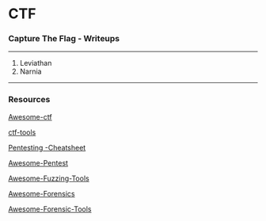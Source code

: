 # CTF
### Capture The Flag - Writeups
******
1. Leviathan
2. Narnia
******
### Resources
[Awesome-ctf](https://apsdehal.in/awesome-ctf/)

[ctf-tools](https://github.com/zardus/ctf-tools)

[Pentesting -Cheatsheet](https://github.com/coreb1t/awesome-pentest-cheat-sheets)

[Awesome-Pentest](https://github.com/enaqx/awesome-pentest)

[Awesome-Fuzzing-Tools](https://github.com/secfigo/Awesome-Fuzzing)

[Awesome-Forensics](https://github.com/cugu/awesome-forensics)

[Awesome-Forensic-Tools](https://github.com/ivbeg/awesome-forensicstools)
